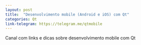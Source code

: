 ```yaml
---
layout: post
title:  "Desenvolvimento mobile (Android e iOS) com Qt"
categories: Qt
link-telegram: https://telegram.me/qtmobile
---
```

Canal com links e dicas sobre desenvolvimento mobile com Qt 
